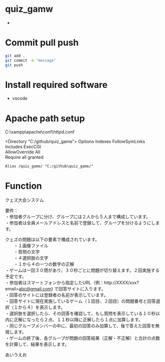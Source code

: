 # quiz_gamw

- 

# Commit pull push
```bash
git add .
git commit -m "message"
git push
```

# Install required software
- vscode


# Apache path setup

C:\xampp\apache\conf\httpd.conf


<Directory "C:/github/quiz_game">
    Options Indexes FollowSymLinks Includes ExecCGI  
    AllowOverride All  
    Require all granted  
</Directory>

<IfModule alias_module>
	
	Alias /quiz_game/ "C:/github\quiz_game/"
</IfModule>


# Function 

クェズ大会システム  

要件：  
・参加者グループに分け、グループには２人から５人まで構成しています。  
・参加者は全員メールアドレスと名前で登録して、グループを分けるようにします。  

クェズの問題は以下の要素で構成されています。  
　　・１画像ファイル  
　　・質問の文字  
　　・４選択肢の文字  
　　・１から４の一つの数字の正解  
・ゲームは一回３０問があり，３０秒ごとに問題が切り替えます。２回実施する予定です。  
・参加者はスマートフォンから指定したURL（例：http://XXXX/xxx?email=abc@gmail.com) で回答サイトに入ります。  
・回答のサイトには登録者の名前が表示しています。  
・回答サイトに現在実施しているゲーム（１回目、２回目）の問題番号と回答選択（１から４）を表示します。  
・選択肢を選択したら、その回答を確認して、もし質問を表示している１０秒以内に正解になったら２点、１１秒以降に正解したら１点に加算します。  
・同じグループメンバーの中に、最初の回答のみ加算して、後で答えた回答を無視します。  
・ゲームの終了後、各グループが問題の回答結果（正解・不正解）と合計の点数を計算して、結果を表示します。  


あいうえお
